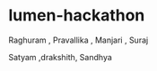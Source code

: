 # lumen-hackathon

<Frontend > Raghuram , Pravallika , Manjari , Suraj 

<Backend><SQL> Satyam ,drakshith, Sandhya 
